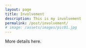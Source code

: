 ```yaml
---
layout: page
title: Involvement
description: This is my involvement
permalink: /post/involvement/
# image: /assets/images/pic01.jpg
---
```

More details here.